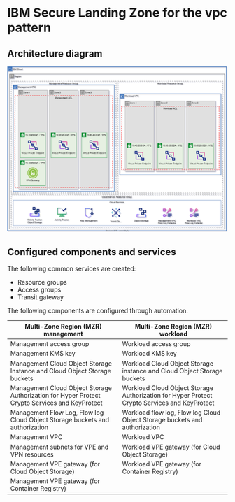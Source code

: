 # IBM Secure Landing Zone for the vpc pattern

## Architecture diagram

![VPC pattern architecture diagram](../../reference-architectures/vpc.drawio.svg)

## Configured components and services

The following common services are created:

- Resource groups
- Access groups
- Transit gateway

The following components are configured through automation.

| Multi-Zone Region (MZR) management | Multi-Zone Region (MZR) workload |
|---|---|
| Management access group | Workload access group |
| Management KMS key | Workload KMS key |
| Management Cloud Object Storage Instance and Cloud Object Storage buckets | Workload Cloud Object Storage instance and Cloud Object Storage buckets |
| Management Cloud Object Storage Authorization for Hyper Protect Crypto Services and KeyProtect | Workload Cloud Object Storage Authorization for Hyper Protect Crypto Services and KeyProtect |
| Management Flow Log, Flow log Cloud Object Storage buckets and authorization | Workload flow log, Flow log Cloud Object Storage buckets and authorization |
| Management VPC | Workload VPC |
| Management subnets for VPE and VPN resources | Workload VPE gateway (for Cloud Object Storage) |
| Management VPE gateway (for Cloud Object Storage) | Workload VPE gateway (for Container Registry) |
| Management VPE gateway (for Container Registry) |  |
